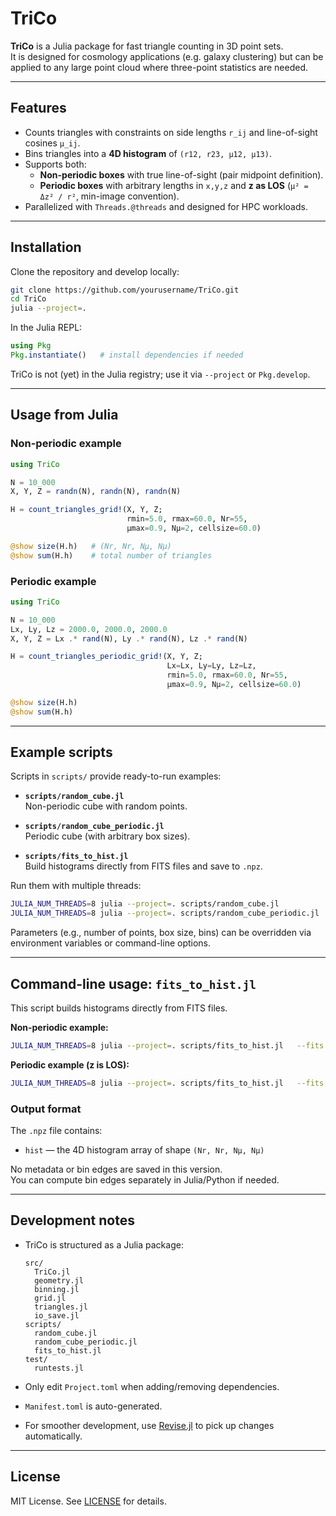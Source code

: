 # TriCo

**TriCo** is a Julia package for fast triangle counting in 3D point sets.  
It is designed for cosmology applications (e.g. galaxy clustering) but can be applied
to any large point cloud where three-point statistics are needed.

---

## Features

- Counts triangles with constraints on side lengths `r_ij` and line-of-sight cosines `μ_ij`.
- Bins triangles into a **4D histogram** of `(r12, r23, μ12, μ13)`.
- Supports both:
  - **Non-periodic boxes** with true line-of-sight (pair midpoint definition).
  - **Periodic boxes** with arbitrary lengths in `x,y,z` and **z as LOS** (`μ² = Δz² / r²`, min-image convention).
- Parallelized with `Threads.@threads` and designed for HPC workloads.

---

## Installation

Clone the repository and develop locally:

```bash
git clone https://github.com/yourusername/TriCo.git
cd TriCo
julia --project=.
```

In the Julia REPL:

```julia
using Pkg
Pkg.instantiate()   # install dependencies if needed
```

TriCo is not (yet) in the Julia registry; use it via `--project` or `Pkg.develop`.

---

## Usage from Julia

### Non-periodic example

```julia
using TriCo

N = 10_000
X, Y, Z = randn(N), randn(N), randn(N)

H = count_triangles_grid!(X, Y, Z;
                          rmin=5.0, rmax=60.0, Nr=55,
                          μmax=0.9, Nμ=2, cellsize=60.0)

@show size(H.h)   # (Nr, Nr, Nμ, Nμ)
@show sum(H.h)    # total number of triangles
```

### Periodic example

```julia
using TriCo

N = 10_000
Lx, Ly, Lz = 2000.0, 2000.0, 2000.0
X, Y, Z = Lx .* rand(N), Ly .* rand(N), Lz .* rand(N)

H = count_triangles_periodic_grid!(X, Y, Z;
                                   Lx=Lx, Ly=Ly, Lz=Lz,
                                   rmin=5.0, rmax=60.0, Nr=55,
                                   μmax=0.9, Nμ=2, cellsize=60.0)

@show size(H.h)
@show sum(H.h)
```

---

## Example scripts

Scripts in `scripts/` provide ready-to-run examples:

- **`scripts/random_cube.jl`**  
  Non-periodic cube with random points.

- **`scripts/random_cube_periodic.jl`**  
  Periodic cube (with arbitrary box sizes).

- **`scripts/fits_to_hist.jl`**  
  Build histograms directly from FITS files and save to `.npz`.

Run them with multiple threads:

```bash
JULIA_NUM_THREADS=8 julia --project=. scripts/random_cube.jl
JULIA_NUM_THREADS=8 julia --project=. scripts/random_cube_periodic.jl
```

Parameters (e.g., number of points, box size, bins) can be overridden via environment variables or command-line options.

---

## Command-line usage: `fits_to_hist.jl`

This script builds histograms directly from FITS files.

**Non-periodic example:**
```bash
JULIA_NUM_THREADS=8 julia --project=. scripts/fits_to_hist.jl   --fits galaxies.fits --xcol X --ycol Y --zcol Z   --rmin 5 --rmax 60 --Nr 55 --mumax 0.9 --Nmu 2   --out triangles.npz
```

**Periodic example (z is LOS):**
```bash
JULIA_NUM_THREADS=8 julia --project=. scripts/fits_to_hist.jl   --fits galaxies.fits --xcol X --ycol Y --zcol Z   --periodic --Lx 2000 --Ly 2000 --Lz 2000   --rmin 5 --rmax 60 --Nr 55 --mumax 0.9 --Nmu 2   --out triangles_box.npz
```

### Output format

The `.npz` file contains:

- `hist` — the 4D histogram array of shape `(Nr, Nr, Nμ, Nμ)`

No metadata or bin edges are saved in this version.  
You can compute bin edges separately in Julia/Python if needed.

---

## Development notes

- TriCo is structured as a Julia package:
  ```
  src/
    TriCo.jl
    geometry.jl
    binning.jl
    grid.jl
    triangles.jl
    io_save.jl
  scripts/
    random_cube.jl
    random_cube_periodic.jl
    fits_to_hist.jl
  test/
    runtests.jl
  ```

- Only edit `Project.toml` when adding/removing dependencies.
- `Manifest.toml` is auto-generated.
- For smoother development, use [Revise.jl](https://timholy.github.io/Revise.jl/stable/) to pick up changes automatically.

---

## License

MIT License. See [LICENSE](LICENSE) for details.

